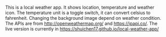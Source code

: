 This is a local weather app. It shows location, temperature and weather icon. The temperature unit is a toggle switch, it can convert celsius to fahrenheit. Changing the background image depend on weather condition. The APIs are from http://openweathermap.org/ and https://ipapi.co/.
The live version is currently in https://shuichen17.github.io/local-weather-app/
